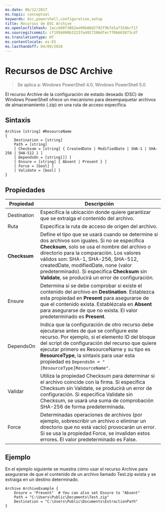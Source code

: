 ```yaml
---
ms.date: 06/12/2017
ms.topic: conceptual
keywords: dsc,powershell,configuration,setup
title: Recursos de DSC Archive
ms.openlocfilehash: 1accd48f3862ee09b88d2792f9b7e5a7324bcf17
ms.sourcegitcommit: cf195b090b3223fa4917206dfec7f0b603873cdf
ms.translationtype: HT
ms.contentlocale: es-ES
ms.lasthandoff: 04/09/2018
---
```

# <a name="dsc-archive-resource"></a>Recursos de DSC Archive

> Se aplica a: Windows PowerShell 4.0, Windows PowerShell 5.0

El recurso Archive de la configuración de estado deseado (DSC) de Windows PowerShell ofrece un mecanismo para desempaquetar archivos de almacenamiento (.zip) en una ruta de acceso específica.

## <a name="syntax"></a>Sintaxis
```MOF
Archive [string] #ResourceName
{
    Destination = [string]
    Path = [string]
    [ Checksum = [string] { CreatedDate | ModifiedDate | SHA-1 | SHA-256 | SHA-512 } ]
    [ DependsOn = [string[]] ]
    [ Ensure = [string] { Absent | Present } ]
    [ Force = [bool] ]
    [ Validate = [bool] ]
}
```

## <a name="properties"></a>Propiedades

|  Propiedad  |  Descripción   |
|---|---|
| Destination| Especifica la ubicación donde quiere garantizar que se extraiga el contenido del archivo.|
| Ruta| Especifica la ruta de acceso de origen del archivo.|
| __Checksum__| Define el tipo que se usará cuando se determine si dos archivos son iguales. Si no se especifica __Checksum__, solo se usa el nombre del archivo o directorio para la comparación. Los valores válidos son: SHA-1, SHA-256, SHA-512, createdDate, modifiedDate, none (valor predeterminado). Si especifica __Checksum__ sin __Validate__, se producirá un error de configuración.|
| Ensure| Determina si se debe comprobar si existe el contenido del archivo en __Destination__. Establezca esta propiedad en __Present__ para asegurarse de que el contenido exista. Establézcala en __Absent__ para asegurarse de que no exista. El valor predeterminado es __Present__.|
| DependsOn | Indica que la configuración de otro recurso debe ejecutarse antes de que se configure este recurso. Por ejemplo, si el elemento ID del bloque del script de configuración del recurso que quiere ejecutar primero es ResourceName y su tipo es __ResourceType__, la sintaxis para usar esta propiedad es `DependsOn = "[ResourceType]ResourceName"`.|
| Validar| Utiliza la propiedad Checksum para determinar si el archivo coincide con la firma. Si especifica Checksum sin Validate, se producirá un error de configuración. Si especifica Validate sin Checksum, se usará una suma de comprobación SHA-256 de forma predeterminada.|
| Force| Determinadas operaciones de archivos (por ejemplo, sobrescribir un archivo o eliminar un directorio que no está vacío) provocarán un error. Si se usa la propiedad Force, se invalidan estos errores. El valor predeterminado es False.|

## <a name="example"></a>Ejemplo

En el ejemplo siguiente se muestra cómo usar el recurso Archive para asegurarse de que el contenido de un archivo llamado Test.zip exista y se extraiga en un destino determinado.

```
Archive ArchiveExample {
    Ensure = "Present"  # You can also set Ensure to "Absent"
    Path = "C:\Users\Public\Documents\Test.zip"
    Destination = "C:\Users\Public\Documents\ExtractionPath"
}
```